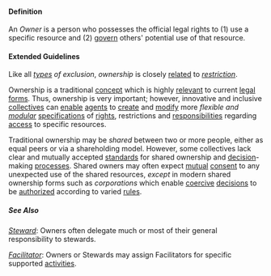 #### Definition

An *Owner* is a person who possesses the official legal rights to (1) use a specific resource and (2) [govern](https://github.com/gcassel/Modular-Organization-Terminology/blob/master/terms/govern.md) others' potential use of that resource.  

#### Extended Guidelines 

Like all *[types](https://github.com/gcassel/Modular-Organization-Terminology/blob/master/terms/type.md) of exclusion*, *ownership* is closely [related](https://github.com/gcassel/Modular-Organization-Terminology/blob/master/terms/relate.md) to *[restriction](https://github.com/gcassel/Modular-Organization-Terminology/blob/master/terms/restrict.md)*.

Ownership is a traditional [concept](https://github.com/gcassel/Modular-Organization-Terminology/blob/master/terms/concept.md) which is highly [relevant](https://github.com/gcassel/Modular-Organization-Terminology/blob/master/terms/relevance.md) to current [legal](https://github.com/gcassel/Modular-Organization-Terminology/blob/master/terms/law.md) [forms](https://github.com/gcassel/Modular-Organization-Terminology/blob/master/terms/form.md).  Thus, ownership is very important; however, innovative and inclusive [collectives](https://github.com/gcassel/Modular-Organization-Terminology/blob/master/terms/collective.md) can [enable](https://github.com/gcassel/Modular-Organization-Terminology/tree/master/terms/enable.md) [agents](https://github.com/gcassel/Modular-Organization-Terminology/blob/master/terms/agent.md) to [create](https://github.com/gcassel/Modular-Organization-Terminology/blob/master/terms/create.md) and [modify](https://github.com/gcassel/Modular-Organization-Terminology/blob/master/terms/modify.md) more *flexible and [modular](https://github.com/gcassel/Modular-Organization-Terminology/blob/master/terms/module.md)* [specifications](https://github.com/gcassel/Modular-Organization-Terminology/blob/master/terms/specification.md) of [rights](https://github.com/gcassel/Modular-Organization-Terminology/blob/master/terms/right.md), restrictions and [responsibilities](https://github.com/gcassel/Modular-Organization-Terminology/blob/master/terms/responsibility.md) regarding [access](https://github.com/gcassel/Modular-Organization-Terminology/blob/master/terms/access.md) to specific resources.

Traditional ownership may be *shared* between two or more people, either as equal peers or via a shareholding model.  However, some collectives lack clear and mutually accepted [standards](https://github.com/gcassel/Modular-Organization-Terminology/tree/master/terms/standard.md) for shared ownership and [decision](https://github.com/gcassel/Modular-Organization-Terminology/tree/master/terms/decide.md)-making [processes](https://github.com/gcassel/Modular-Organization-Terminology/tree/master/terms/process.md).  Shared owners may often expect [mutual](https://github.com/gcassel/Modular-Organization-Terminology/tree/master/terms/mutual.md) [consent](https://github.com/gcassel/Modular-Organization-Terminology/tree/master/terms/consent.md) to any unexpected use of the shared resources, *except* in modern shared ownership forms such as *corporations* which enable [coercive](https://github.com/gcassel/Modular-Organization-Terminology/tree/master/terms/coerce.md) [decisions](https://github.com/gcassel/Modular-Organization-Terminology/tree/master/terms/decide.md) to be [authorized](https://github.com/gcassel/Modular-Organization-Terminology/tree/master/terms/authorize.md) according to varied [rules](https://github.com/gcassel/Modular-Organization-Terminology/tree/master/terms/rule.md).

##### See Also

*[Steward](https://github.com/gcassel/Modular-Organizing-Terminology/blob/master/terms/steward.md)*: Owners often delegate much or most of their general responsibility to stewards.

*[Facilitator](https://github.com/gcassel/Modular-Organizing-Terminology/blob/JOBranch/terms/facilitator.md)*: Owners or Stewards may assign Facilitators for specific supported [activities](https://github.com/gcassel/Modular-Organizing-Terminology/blob/JOBranch/terms/activity.md).
